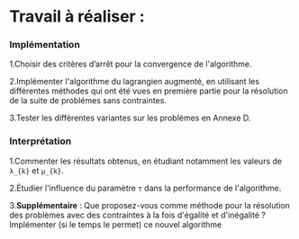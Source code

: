 
# Travail à réaliser :

### Implémentation
1.Choisir des critères d’arrêt pour la convergence de l'algorithme.

2.Implémenter l'algorithme du lagrangien augmenté, en utilisant les différentes méthodes
qui ont été vues en première partie pour la résolution de la suite de problémes sans
contraintes.
 
3.Tester les différentes variantes sur les problèmes en Annexe D.
 
 ### Interprétation
 1.Commenter les résultats obtenus, en étudiant notamment les valeurs de ``λ_{k}`` et ``μ_{k}``.
 
 2.Étudier l'influence du paramètre ``τ`` dans la performance de l'algorithme.
 
 3.**Supplémentaire** : 
      Que proposez-vous comme méthode pour la résolution des problèmes avec
      des contraintes à la fois d'égalité et d'inégalité ? Implémenter (si le temps le permet)
      ce nouvel algorithme
